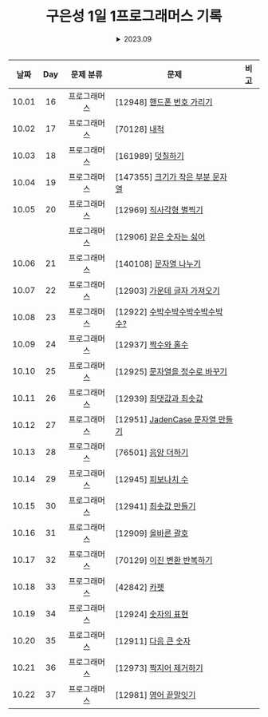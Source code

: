 <div align="center">

# 구은성 1일 1프로그래머스 기록

<details>
<summary> 2023.09 </summary>

| 날짜 | Day |  문제 분류   | 문제                                                  | 비고 |
| :--: | :-: | :----------: | ----------------------------------------------------- | ---- |
| 9.16 |  1  | 프로그래머스 | [12944] [평균 구하기](./9%EC%9B%94/0916/)            |        |
| 9.17 |  2  | 프로그래머스 | [178871] [달리기 경주](./9%EC%9B%94/0917/)           |        |
| 9.18 |  3  | 프로그래머스 | [172928] [공원 산책](./9%EC%9B%94/0918/)             |        |
| 9.19 |  4  | 프로그래머스 | [176963] [추억 점수](./9%EC%9B%94/0919/)             |        |
| 9.20 |  5  | 프로그래머스 | [12954] [x만큼 간격이 있는 n개의 숫자](./9%EC%9B%94/0920/)|    |
| 9.21 |  6  | 프로그래머스 | [87389] [나머지가 1이 되는 수 찾기](./9%EC%9B%94/0921/)|       |
| 9.22 |  7  | 프로그래머스 | [12928] [약수의 합](./9%EC%9B%94/0922/)              |        |
| 9.23 |  8  | 프로그래머스 | [77884] [약수의 개수와 덧셈](./9%EC%9B%94/0923/)      |        |
| 9.24 |  9  | 프로그래머스 | [12931] [자릿수 더하기](./9%EC%9B%94/0924/)           |        |
| 9.25 |  10 | 프로그래머스 | [12950] [행렬의 덧셈](./9%EC%9B%94/0925/)             |        |
| 9.26 |  11 | 프로그래머스 | [12943] [콜라츠 추측](./9%EC%9B%94/0926/)             |        |
| 9.27 |  12 | 프로그래머스 | [12940] [최대공약수와 최소공배수](./9%EC%9B%94/0927/)  |        |
| 9.28 |  13 | 프로그래머스 | [136798] [기사단원의 무기](./9%EC%9B%94/0928/)        |        |
| 9.29 |  14 | 프로그래머스 | [12947] [하샤드 수](./9%EC%9B%94/0929/)               |        |
| 9.30 |  15 | 프로그래머스 | [12934] [정수 제곱근 판별](./9%EC%9B%94/0930/)        |        |
</details>
</br>

| 날짜 | Day |  문제 분류   | 문제                                                  | 비고 |
| :--: | :-: | :----------: | ----------------------------------------------------- | ---- |
| 10.01 | 16 | 프로그래머스 | [12948] [핸드폰 번호 가리기](./10%EC%9B%94/1001/)       |      |
| 10.02 | 17 | 프로그래머스 | [70128] [내적](./10%EC%9B%94/1002/)                    |      |
| 10.03 | 18 | 프로그래머스 | [161989] [덧칠하기](./10%EC%9B%94/1003/)               |      |
| 10.04 | 19 | 프로그래머스 | [147355] [크기가 작은 부분 문자열](./10%EC%9B%94/1004/) |      |
| 10.05 | 20 | 프로그래머스 | [12969] [직사각형 별찍기](./10월/1005/12969/)           |      |
|       |    | 프로그래머스 | [12906] [같은 숫자는 싫어](./10월/1005/12906/)          |      |
| 10.06 | 21 | 프로그래머스 | [140108] [문자열 나누기](./10%EC%9B%94/1006/)           |      |
| 10.07 | 22 | 프로그래머스 | [12903] [가운데 글자 가져오기](./10%EC%9B%94/1007/)     |      |
| 10.08 | 23 | 프로그래머스 | [12922] [수박수박수박수박수박수?](./10%EC%9B%94/1008/)  |      |
| 10.09 | 24 | 프로그래머스 | [12937] [짝수와 홀수](./10%EC%9B%94/1009/)             |      |
| 10.10 | 25 | 프로그래머스 | [12925] [문자열을 정수로 바꾸기](./10%EC%9B%94/1010/)   |      |
| 10.11 | 26 | 프로그래머스 | [12939] [최댓값과 최솟값](./10%EC%9B%94/1011/)          |      |
| 10.12 | 27 | 프로그래머스 | [12951] [JadenCase 문자열 만들기](./10%EC%9B%94/1012/)  |      |
| 10.13 | 28 | 프로그래머스 | [76501] [음양 더하기](./10%EC%9B%94/1013/)              |      |
| 10.14 | 29 | 프로그래머스 | [12945] [피보나치 수](./10%EC%9B%94/1014/)              |      |
| 10.15 | 30 | 프로그래머스 | [12941] [최솟값 만들기](./10%EC%9B%94/1015/)            |      |
| 10.16 | 31 | 프로그래머스 | [12909] [올바른 괄호](./10%EC%9B%94/1016/)              |      |
| 10.17 | 32 | 프로그래머스 | [70129] [이진 변환 반복하기](./10월/1017/)               |      |
| 10.18 | 33 | 프로그래머스 | [42842] [카펫](./10월/1018/)                            |      |
| 10.19 | 34 | 프로그래머스 | [12924] [숫자의 표현](./10월/1019/)                      |      |
| 10.20 | 35 | 프로그래머스 | [12911] [다음 큰 숫자](./10월/1020/)                     |      |
| 10.21 | 36 | 프로그래머스 | [12973] [짝지어 제거하기](./10월/1021/)                   |      |
| 10.22 | 37 | 프로그래머스 | [12981] [영어 끝말잇기](./10월/1022/)                     |      |
</div>
